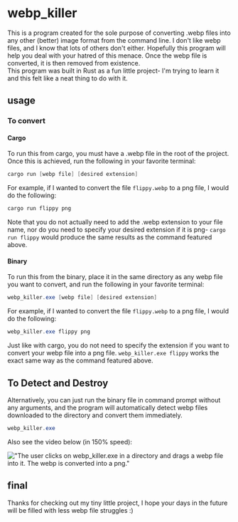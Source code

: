 # webp_killer

This is a program created for the sole purpose of converting .webp files into any other (better) image format from the command line. I don't like webp files, and I know that lots of others don't either. Hopefully this program will help you deal with your hatred of this menace. Once the webp file is converted, it is then removed from existence.  
This program was built in Rust as a fun little project- I'm trying to learn it and this felt like a neat thing to do with it.

## usage

### To convert

#### Cargo

To run this from cargo, you must have a .webp file in the root of the project. Once this is achieved, run the following in your favorite terminal:

```powershell
cargo run [webp file] [desired extension]
```

For example, if I wanted to convert the file `flippy.webp` to a png file, I would do the following:

```powershell
cargo run flippy png
```

Note that you do not actually need to add the .webp extension to your file name, nor do you need to specify your desired extension if it is png- `cargo run flippy` would produce the same results as the command featured above.

#### Binary

To run this from the binary, place it in the same directory as any webp file you want to convert, and run the following in your favorite terminal:

```powershell
webp_killer.exe [webp file] [desired extension]
```

For example, if I wanted to convert the file `flippy.webp` to a png file, I would do the following:

```powershell
webp_killer.exe flippy png
```

Just like with cargo, you do not need to specify the extension if you want to convert your webp file into a png file. `webp_killer.exe flippy` works the exact same way as the command featured above.

## To Detect and Destroy

Alternatively, you can just run the binary file in command prompt without any arguments, and the program will automatically detect webp files downloaded to the directory and convert them immediately.

```powershell
webp_killer.exe
```

Also see the video below (in 150% speed):  

!["The user clicks on webp_killer.exe in a directory and drags a webp file into it. The webp is converted into a png."](auto-demo.gif)

## final

Thanks for checking out my tiny little project, I hope your days in the future will be filled with less webp file struggles :)
